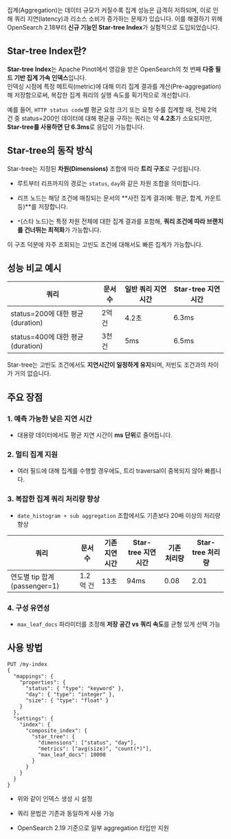 집계(Aggregation)는 데이터 규모가 커질수록 집계 성능은 급격히 저하되며, 이로 인해 쿼리 지연(latency)과 리소스 소비가 증가하는 문제가 있습니다. 이를 해결하기 위해 OpenSearch 2.18부터 **신규 기능인 Star-tree Index**가 실험적으로 도입되었습니다.

## Star-tree Index란?

**Star-tree Index**는 Apache Pinot에서 영감을 받은 OpenSearch의 첫 번째 **다중 필드 기반 집계 가속 인덱스**입니다.  
인덱싱 시점에 특정 메트릭(metric)에 대해 미리 집계 결과를 계산(Pre-aggregation)해 저장함으로써, 복잡한 집계 쿼리의 실행 속도를 획기적으로 개선합니다.

예를 들어, `HTTP status code`별 평균 요청 크기 또는 요청 수를 집계할 때, 전체 2억 건 중 status=200인 데이터에 대해 평균을 구하는 쿼리는 약 **4.2초**가 소요되지만, **Star-tree를 사용하면 단 6.3ms**로 응답이 가능합니다.

## Star-tree의 동작 방식

Star-tree는 지정된 **차원(Dimensions)** 조합에 따라 **트리 구조**로 구성됩니다.

- 루트부터 리프까지의 경로는 `status`, `day`와 같은 차원 조합을 의미합니다.
    
- 리프 노드는 해당 조건에 매칭되는 문서의 **사전 집계 결과(예: 평균, 합계, 카운트 등)**를 저장합니다.
    
- `*`(스타 노드)는 특정 차원 전체에 대한 집계 결과를 포함해, **쿼리 조건에 따라 브랜치를 건너뛰는 최적화**가 가능합니다.
    

이 구조 덕분에 자주 조회되는 고빈도 조건에 대해서도 빠른 집계가 가능합니다.

## 성능 비교 예시

|쿼리|문서 수|일반 쿼리 지연시간|Star-tree 지연시간|
|---|---|---|---|
|status=200에 대한 평균(duration)|2억 건|4.2초|6.3ms|
|status=400에 대한 평균(duration)|3천 건|5ms|6.5ms|

Star-tree는 고빈도 조건에서도 **지연시간이 일정하게 유지**되며, 저빈도 조건과의 차이가 거의 없습니다.


## 주요 장점

### 1. 예측 가능한 낮은 지연 시간

- 대용량 데이터에서도 평균 지연 시간이 **ms 단위**로 줄어듭니다.
    

### 2. 멀티 집계 지원

- 여러 필드에 대해 집계를 수행할 경우에도, 트리 traversal이 중복되지 않아 빠릅니다.
    

### 3. 복잡한 집계 쿼리 처리량 향상

- `date_histogram + sub aggregation` 조합에서도 기존보다 20배 이상의 처리량 향상
    

| 쿼리                       | 문서 수   | 기존 지연시간 | Star-tree 지연시간 | 기존 처리량 | Star-tree 처리량 |
| ------------------------ | ------ | ------- | -------------- | ------ | ------------- |
| 연도별 tip 합계 (passenger=1) | 1.2억 건 | 13초     | 94ms           | 0.08   | 2.01          |

### 4. 구성 유연성

- `max_leaf_docs` 파라미터를 조정해 **저장 공간 vs 쿼리 속도**를 균형 있게 선택 가능

## 사용 방법

```
PUT /my-index
{
  "mappings": {
    "properties": {
      "status": { "type": "keyword" },
      "day": { "type": "integer" },
      "size": { "type": "float" }
    }
  },
  "settings": {
    "index": {
      "composite_index": {
        "star_tree": {
          "dimensions": ["status", "day"],
          "metrics": ["avg(size)", "count(*)"],
          "max_leaf_docs": 10000
        }
      }
    }
  }
}
```

- 위와 같이 인덱스 생성 시 설정
    
- 쿼리 문법은 기존과 동일하게 사용 가능
    
- OpenSearch 2.19 기준으로 일부 aggregation 타입만 지원
